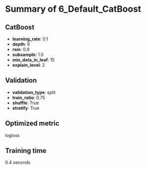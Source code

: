 # Summary of 6_Default_CatBoost

## CatBoost
- **learning_rate**: 0.1
- **depth**: 6
- **rsm**: 0.9
- **subsample**: 1.0
- **min_data_in_leaf**: 15
- **explain_level**: 2

## Validation
 - **validation_type**: split
 - **train_ratio**: 0.75
 - **shuffle**: True
 - **stratify**: True

## Optimized metric
logloss

## Training time

0.4 seconds
